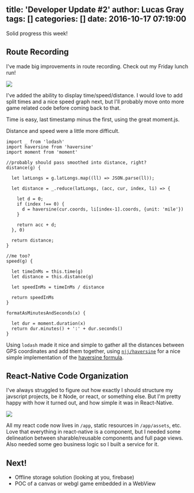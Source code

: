 title: 'Developer Update #2'
author: Lucas Gray
tags: []
categories: []
date: 2016-10-17 07:19:00
---
Solid progress this week!  

## Route Recording

I've made big improvements in route recording.  Check out my Friday lunch run!

![](/img/route-recording.png)

I've added the ability to display time/speed/distance.  I would love to add split times and a nice speed graph next, but I'll probably move onto more game related code before coming back to that.

Time is easy, last timestamp minus the first, using the great moment.js.  

Distance and speed were a little more difficult.

```
import _ from 'lodash'
import haversine from 'haversine'
import moment from 'moment'

//probably should pass smoothed into distance, right?
distance(g) {

  let latLongs = g.latLongs.map((ll) => JSON.parse(ll));

  let distance = _.reduce(latLongs, (acc, cur, index, li) => {

    let d = 0;
    if (index !== 0) {
      d = haversine(cur.coords, li[index-1].coords, {unit: 'mile'})
    }

    return acc + d;
  }, 0)

  return distance;
}

//me too?
speed(g) {

  let timeInMs = this.time(g)
  let distance = this.distance(g)

  let speedInMs = timeInMs / distance

  return speedInMs
}

formatAsMinutesAndSeconds(x) {

  let dur = moment.duration(x)
  return dur.minutes() + ':' + dur.seconds()
}
```

Using `lodash` made it nice and simple to gather all the distances between GPS coordinates and add them together, using [`njj/haversine`](https://github.com/njj/haversine) for a nice simple implementation of the [haversine formula](https://en.wikipedia.org/wiki/Haversine_formula).

## React-Native Code Organization

I've always struggled to figure out how exactly I should structure my javscript projects, be it Node, or react, or something else.  But I'm pretty happy with how it turned out, and how simple it was in React-Native.  

![](/img/restructure.png)

All my react code now lives in `/app`, static resources in `/app/assets`, etc.  Love that everything in react-native is a component, but I needed some delineation between sharable/reusable components and full page views.  Also needed some geo business logic so I built a service for it.

## Next!
* Offline storage solution (looking at you, firebase)
* POC of a canvas or webgl game embedded in a WebView















